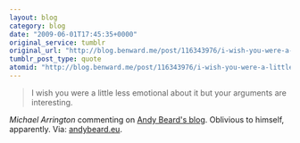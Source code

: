 ```yaml
---
layout: blog
category: blog
date: "2009-06-01T17:45:35+0000"
original_service: tumblr
original_url: "http://blog.benward.me/post/116343976/i-wish-you-were-a-little-less-emotional-about-it"
tumblr_post_type: quote
atomid: "http://blog.benward.me/post/116343976/i-wish-you-were-a-little-less-emotional-about-it"
---
```

> I wish you were a little less emotional about it but your arguments are interesting.

<cite>Michael Arrington</cite> commenting on <a href="http://andybeard.eu/1803/brain-solis-and-techcrunch-blatantly-wrong-about-the-consequences-of-sponsored-reviews-with-google.html#comment-440208">Andy Beard's blog</a>. Oblivious to himself, apparently.
Via: [andybeard.eu](http://andybeard.eu/1803/brain-solis-and-techcrunch-blatantly-wrong-about-the-consequences-of-sponsored-reviews-with-google.html#comment-440208).